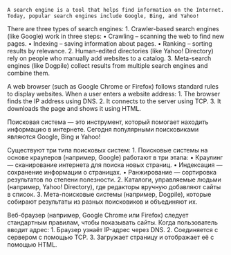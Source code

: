	A search engine is a tool that helps find information on the Internet. Today, popular search engines include Google, Bing, and Yahoo!

There are three types of search engines:
	1.	Crawler-based search engines (like Google) work in three steps:
	•	Crawling – scanning the web to find new pages.
	•	Indexing – saving information about pages.
	•	Ranking – sorting results by relevance.
	2.	Human-edited directories (like Yahoo! Directory) rely on people who manually add websites to a catalog.
	3.	Meta-search engines (like Dogpile) collect results from multiple search engines and combine them.

A web browser (such as Google Chrome or Firefox) follows standard rules to display websites. When a user enters a website address:
	1.	The browser finds the IP address using DNS.
	2.	It connects to the server using TCP.
	3.	It downloads the page and shows it using HTML.


Поисковая система — это инструмент, который помогает находить информацию в интернете. Сегодня популярными поисковиками являются Google, Bing и Yahoo!

Существуют три типа поисковых систем:
	1.	Поисковые системы на основе краулеров (например, Google) работают в три этапа:
	•	Краулинг — сканирование интернета для поиска новых страниц.
	•	Индексация — сохранение информации о страницах.
	•	Ранжирование — сортировка результатов по степени полезности.
	2.	Каталоги, управляемые людьми (например, Yahoo! Directory), где редакторы вручную добавляют сайты в список.
	3.	Мета-поисковые системы (например, Dogpile), которые собирают результаты из разных поисковиков и объединяют их.

Веб-браузер (например, Google Chrome или Firefox) следует стандартным правилам, чтобы показывать сайты. Когда пользователь вводит адрес:
	1.	Браузер узнаёт IP-адрес через DNS.
	2.	Соединяется с сервером с помощью TCP.
	3.	Загружает страницу и отображает её с помощью HTML.